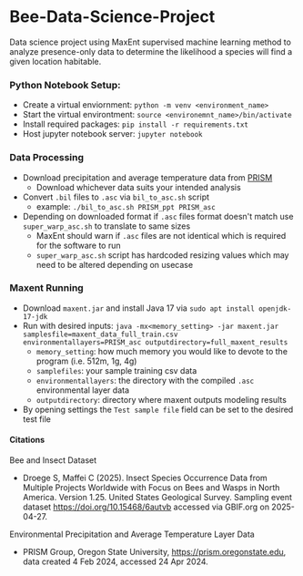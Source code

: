 # Bee-Data-Science-Project
Data science project using MaxEnt supervised machine learning method to analyze presence-only data to determine the likelihood a species will find a given location habitable.

### Python Notebook Setup:
- Create a virtual enviornment: `python -m venv <environment_name>`
- Start the virtual environtment: `source <environemnt_name>/bin/activate`
- Install required packages: `pip install -r requirements.txt`
- Host jupyter notebook server: `jupyter notebook`

### Data Processing
- Download precipitation and average temperature data from [PRISM](https://prism.oregonstate.edu/recent/)
  - Download whichever data suits your intended analysis
- Convert `.bil` files to `.asc` via `bil_to_asc.sh` script
  - example: `./bil_to_asc.sh PRISM_ppt PRISM_asc`
- Depending on downloaded format if `.asc` files format doesn't match use `super_warp_asc.sh` to translate to same sizes
  - MaxEnt should warn if `.asc` files are not identical which is required for the software to run
  - `super_warp_asc.sh` script has hardcoded resizing values which may need to be altered depending on usecase

### Maxent Running
- Download `maxent.jar` and install Java 17 via `sudo apt install openjdk-17-jdk`
- Run with desired inputs: `java -mx<memory_setting> -jar maxent.jar samplesfile=maxent_data_full_train.csv environmentallayers=PRISM_asc outputdirectory=full_maxent_results`
  - `memory_setting`: how much memory you would like to devote to the program (i.e. 512m, 1g, 4g)
  - `samplefiles`: your sample training csv data
  - `environmentallayers`: the directory with the compiled `.asc` environmental layer data
  - `outputdirectory`: directory where maxent outputs modeling results
- By opening settings the `Test sample file` field can be set to the desired test file

#### Citations
Bee and Insect Dataset
- Droege S, Maffei C (2025). Insect Species Occurrence Data from Multiple Projects Worldwide with Focus on Bees and Wasps in North America. Version 1.25. United States Geological Survey. Sampling event dataset https://doi.org/10.15468/6autvb accessed via GBIF.org on 2025-04-27.

Environmental Precipitation and Average Temperature Layer Data
- PRISM Group, Oregon State University, https://prism.oregonstate.edu, data created 4 Feb 2024, accessed 24 Apr 2024.
